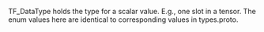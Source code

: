TF_DataType holds the type for a scalar value.  E.g., one slot in a tensor.
The enum values here are identical to corresponding values in types.proto.